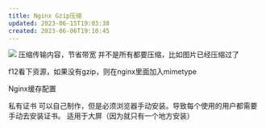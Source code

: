 ```yaml
---
title: Nginx Gzip压缩
updated: 2023-06-15T19:03:38
created: 2023-06-06T19:10:45
---
```


![](C:\Users\82609\AppData\Local\Temp\Java\pandoc/media/image1.png)
压缩传输内容，节省带宽
并不是所有都要压缩，比如图片已经压缩过了

f12看下资源，如果没有gzip，则在nginx里面加入mimetype

Nginx缓存配置

私有证书
可以自己制作，但是必须浏览器手动安装。导致每个使用的用户都需要手动去安装证书。
适用于大屏（因为就只有一个地方安装）


